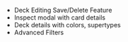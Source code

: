 - Deck Editing Save/Delete Feature
- Inspect modal with card details
- Deck details with colors, supertypes
- Advanced Filters